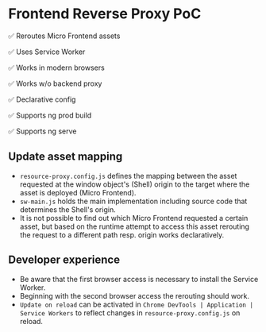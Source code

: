 # Frontend Reverse Proxy PoC

✅ Reroutes Micro Frontend assets

✅ Uses Service Worker

✅ Works in modern browsers

✅ Works w/o backend proxy

✅ Declarative config

✅ Supports ng prod build

✅ Supports ng serve

## Update asset mapping

- `resource-proxy.config.js` defines the mapping between the asset requested at the window object's (Shell) origin to the target where the asset is deployed (Micro Frontend).
- `sw-main.js` holds the main implementation including source code that determines the Shell's origin.
- It is not possible to find out which Micro Frontend requested a certain asset, but based on the runtime attempt to access this asset rerouting the request to a different path resp. origin works declaratively.

## Developer experience

- Be aware that the first browser access is necessary to install the Service Worker.
- Beginning with the second browser access the rerouting should work.
- `Update on reload` can be activated in `Chrome DevTools | Application | Service Workers` to reflect changes in `resource-proxy.config.js` on reload.
